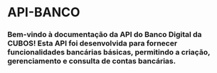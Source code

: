 # API-BANCO

### Bem-vindo à documentação da API do Banco Digital da CUBOS! Esta API foi desenvolvida para fornecer funcionalidades bancárias básicas, permitindo a criação, gerenciamento e consulta de contas bancárias. 